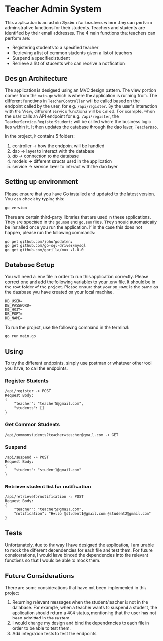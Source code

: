 # Teacher Admin System

This application is an admin System for teachers where they can perform administrative functions for their students. Teachers and students are identified by their email addresses. The 4 main functions that teachers can perform are:
- Registering students to a specified teacher
- Retrieving a list of common students given a list of teachers
- Suspend a specified student
- Retrieve a list of students who can receive a notification


## Design Architecture

The application is designed using an MVC design pattern. The view portion comes from the `main.go` which is where the application is running from. The different functions in `TeacherController` will be called based on the endpoint called by the user, for e.g. `/api/register`. By the user's interaction with the View, different service functions will be called. For example, when the user calls an API endpoint for e.g. `/api/register`, the `TeacherService.RegisterStudents` will be called where the business logic lies within it. It then updates the database through the dao layer, `TeacherDao`.

In the project, it contains 5 folders:
1. controller -> how the endpoint will be handled
2. dao -> layer to interact with the database
3. db -> connection to the database
4. models -> different structs used in the application
5. service -> service layer to interact with the dao layer

## Setting up environment

Please ensure that you have Go installed and updated to the latest version. You can check by typing this:
```
go version
```

There are certain third-party libraries that are used in these applications. They are specified in the `go.mod` and `go.sum` files. They should automatically be installed once you run the application. If in the case this does not happen, please run the following commands:
```
go get github.com/joho/godotenv
go get github.com/go-sql-driver/mysql
go get github.com/gorilla/mux v1.8.0
```

## Database Setup
You will need a .env file in order to run this application correctly. Please correct one and add the following variables to your .env file. It should be in the root folder of the project. Please ensure that your `DB_NAME` is the same as the database you have created on your local machine. 
```
DB_USER=
DB_PASSWORD=
DB_HOST=
DB_PORT=
DB_NAME=
```

To run the project, use the following command in the terminal:
```
go run main.go
```

## Using
To try the different endpoints, simply use postman or whatever other tool you have, to call the endpoints.
### Register Students
```
/api/register -> POST
Request Body:
{
    "teacher": "teacher5@gmail.com",
    "students": []
}
```

### Get Common Students
```
/api/commonstudents?teacher=teacher@gmail.com -> GET
```

### Suspend
```
/api/suspend -> POST
Request Body:
{
    "student": "student1@gmail.com"
}
```

### Retrieve student list for notification
```
/api/retrievefornotification -> POST
Request Body:
{
    "teacher": "teacher5@gmail.com",
    "notification": "Hello @student1@gmail.com @student2@gmail.com"
}
```
## Tests
Unfortunately, due to the way I have designed the application, I am unable to mock the different dependencies for each file and test them. For future considerations, I would have binded the dependencies into the relevant functions so that I would be able to mock them.

## Future Considerations

There are some considerations that have not been implemented in this project
1. Returning relevant messages when the student/teacher is not in the database. For example, when a teacher wants to suspend a student, the application should return a 404 status, mentioning that the user has not been admitted in the system
2. I would change my design and bind the dependencies to each file in order to be able to test them.
3. Add integration tests to test the endpoints

